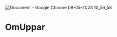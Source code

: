 ![Document - Google Chrome 08-05-2023 10_56_58](https://user-images.githubusercontent.com/125115657/236741368-dd111e10-0bae-4dcc-897a-7c8690fad7f5.png)
# OmUppar
